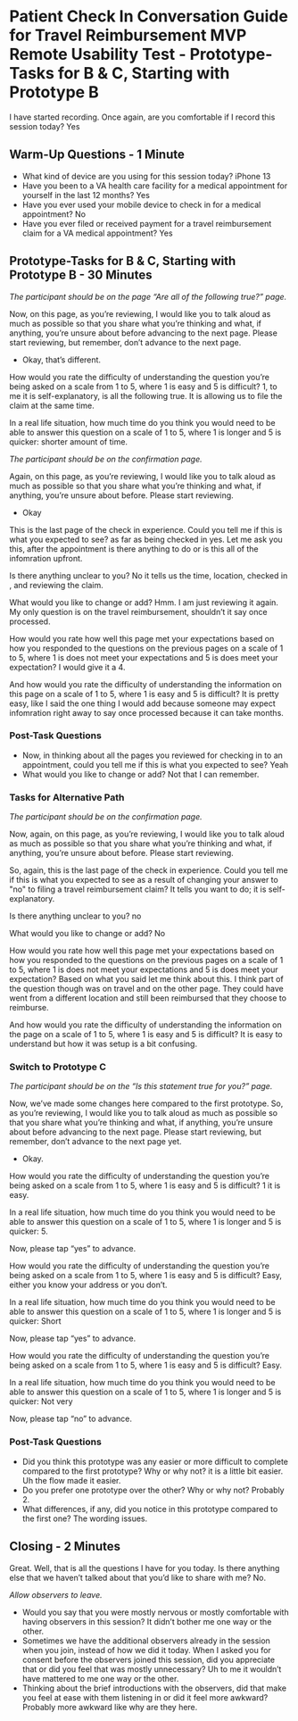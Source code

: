 # Patient Check In Conversation Guide for Travel Reimbursement MVP Remote Usability Test - Prototype-Tasks for B & C, Starting with Prototype B

I have started recording. Once again, are you comfortable if I record this session today? Yes

## Warm-Up Questions - 1 Minute

- What kind of device are you using for this session today? iPhone 13
- Have you been to a VA health care facility for a medical appointment for yourself in the last 12 months? Yes
- Have you ever used your mobile device to check in for a medical appointment? No
- Have you ever filed or received payment for a travel reimbursement claim for a VA medical appointment? Yes

## Prototype-Tasks for B & C, Starting with Prototype B - 30 Minutes

*The participant should be on the page “Are all of the following true?” page.*

Now, on this page, as you’re reviewing, I would like you to talk aloud as much as possible so that you share what you’re thinking and what, if anything, you’re unsure about before advancing to the next page. Please start reviewing, but remember, don’t advance to the next page.

- Okay, that’s different. 

How would you rate the difficulty of understanding the question you’re being asked on a scale from 1 to 5, where 1 is easy and 5 is difficult? 1, to me it is self-explanatory, is all the following true. It is allowing us to file the claim at the same time. 

In a real life situation, how much time do you think you would need to be able to answer this question on a scale of 1 to 5, where 1 is longer and 5 is quicker: shorter amount of time. 

*The participant should be on the confirmation page.*

Again, on this page, as you’re reviewing, I would like you to talk aloud as much as possible so that you share what you’re thinking and what, if anything, you’re unsure about before. Please start reviewing.

- Okay

This is the last page of the check in experience. Could you tell me if this is what you expected to see? as far as being checked in yes. Let me ask you this, after the appointment is there anything to do or is this all of the infomration upfront. 

Is there anything unclear to you? No it tells us the time, location, checked in , and reviewing the claim. 

What would you like to change or add?  Hmm. I am just reviewing it again. My only question is on the travel reimbursement, shouldn’t it say once processed. 

How would you rate how well this page met your expectations based on how you responded to the questions on the previous pages on a scale of 1 to 5, where 1 is does not meet your expectations and 5 is does meet your expectation? I would give it a 4. 

And how would you rate the difficulty of understanding the information on this page on a scale of 1 to 5, where 1 is easy and 5 is difficult? It is pretty easy, like I said the one thing I would add because someone may expect infomration right away to say once processed because it can take months. 

### Post-Task Questions

- Now, in thinking about all the pages you reviewed for checking in to an appointment, could you tell me if this is what you expected to see? Yeah 
- What would you like to change or add? Not that I can remember. 

### Tasks for Alternative Path

*The participant should be on the confirmation page.*

Now, again, on this page, as you’re reviewing, I would like you to talk aloud as much as possible so that you share what you’re thinking and what, if anything, you’re unsure about before. Please start reviewing.

So, again, this is the last page of the check in experience. Could you tell me if this is what you expected to see as a result of changing your answer to "no" to filing a travel reimbursement claim? It tells you want to do; it is self-explanatory. 

Is there anything unclear to you? no

What would you like to change or add?  No

How would you rate how well this page met your expectations based on how you responded to the questions on the previous pages on a scale of 1 to 5, where 1 is does not meet your expectations and 5 is does meet your expectation? Based on what you said let me think about this. I think part of the question though was on travel and on the other page. They could have went from a different location and still been reimbursed that they choose to reimburse. 

And how would you rate the difficulty of understanding the information on the page on a scale of 1 to 5, where 1 is easy and 5 is difficult? It is easy to understand but how it was setup is a bit confusing. 

### Switch to Prototype C

*The participant should be on the “Is this statement true for you?” page.*

Now, we’ve made some changes here compared to the first prototype. So, as you’re reviewing, I would like you to talk aloud as much as possible so that you share what you’re thinking and what, if anything, you’re unsure about before advancing to the next page. Please start reviewing, but remember, don’t advance to the next page yet.

- Okay. 

How would you rate the difficulty of understanding the question you’re being asked on a scale from 1 to 5, where 1 is easy and 5 is difficult? 1 it is easy. 

In a real life situation, how much time do you think you would need to be able to answer this question on a scale of 1 to 5, where 1 is longer and 5 is quicker: 5. 

Now, please tap “yes” to advance.

How would you rate the difficulty of understanding the question you’re being asked on a scale from 1 to 5, where 1 is easy and 5 is difficult? Easy, either you know your address or you don’t. 

In a real life situation, how much time do you think you would need to be able to answer this question on a scale of 1 to 5, where 1 is longer and 5 is quicker: Short

Now, please tap “yes” to advance.

How would you rate the difficulty of understanding the question you’re being asked on a scale from 1 to 5, where 1 is easy and 5 is difficult? Easy. 

In a real life situation, how much time do you think you would need to be able to answer this question on a scale of 1 to 5, where 1 is longer and 5 is quicker: Not very 

Now, please tap “no” to advance.

### Post-Task Questions

- Did you think this prototype was any easier or more difficult to complete compared to the first prototype? Why or why not? it is a little bit easier. Uh the flow made it easier. 
- Do you prefer one prototype over the other? Why or why not? Probably 2. 
- What differences, if any, did you notice in this prototype compared to the first one? The wording issues. 

## Closing - 2 Minutes

Great. Well, that is all the questions I have for you today. Is there anything else that we haven’t talked about that you’d like to share with me? No. 

*Allow observers to leave.*

- Would you say that you were mostly nervous or mostly comfortable with having observers in this session? It didn’t bother me one way or the other. 
- Sometimes we have the additional observers already in the session when you join, instead of how we did it today. When I asked you for consent before the observers joined this session, did you appreciate that or did you feel that was mostly unnecessary? Uh to me it wouldn’t have mattered to me one way or the other. 
- Thinking about the brief introductions with the observers, did that make you feel at ease with them listening in or did it feel more awkward? Probably more awkward like why are they here. 
